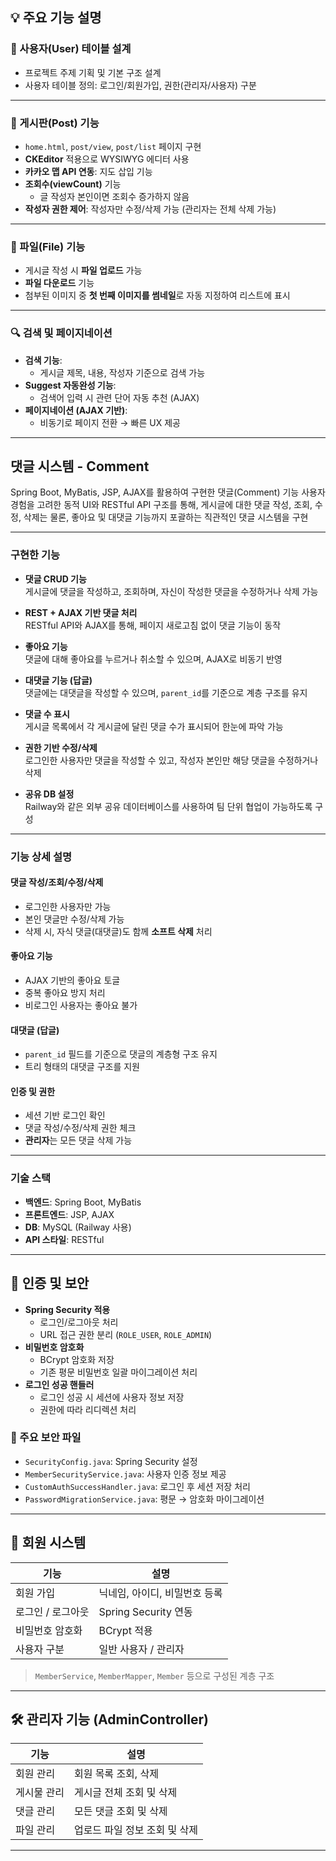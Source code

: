  ## 💡 주요 기능 설명

### 🔐  사용자(User) 테이블 설계
- 프로젝트 주제 기획 및 기본 구조 설계
- 사용자 테이블 정의: 로그인/회원가입, 권한(관리자/사용자) 구분

---

### 📝  게시판(Post) 기능
- `home.html`, `post/view`, `post/list` 페이지 구현
- **CKEditor** 적용으로 WYSIWYG 에디터 사용
- **카카오 맵 API 연동**: 지도 삽입 기능
- **조회수(viewCount)** 기능
  - 글 작성자 본인이면 조회수 증가하지 않음
- **작성자 권한 제어**: 작성자만 수정/삭제 가능 (관리자는 전체 삭제 가능)

---

### 📎  파일(File) 기능
- 게시글 작성 시 **파일 업로드** 가능
- **파일 다운로드** 기능
- 첨부된 이미지 중 **첫 번째 이미지를 썸네일**로 자동 지정하여 리스트에 표시

---

### 🔍  검색 및 페이지네이션
- **검색 기능**:
  - 게시글 제목, 내용, 작성자 기준으로 검색 가능
- **Suggest 자동완성 기능**:
  - 검색어 입력 시 관련 단어 자동 추천 (AJAX)
- **페이지네이션 (AJAX 기반)**:
  - 비동기로 페이지 전환 → 빠른 UX 제공

---
  ## 댓글 시스템 - Comment

Spring Boot, MyBatis, JSP, AJAX를 활용하여 구현한 댓글(Comment) 기능
사용자 경험을 고려한 동적 UI와 RESTful API 구조를 통해, 게시글에 대한 댓글 작성, 조회, 수정, 삭제는 물론, 좋아요 및 대댓글 기능까지 포괄하는 직관적인 댓글 시스템을 구현

---

###  구현한 기능

- **댓글 CRUD 기능**  
  게시글에 댓글을 작성하고, 조회하며, 자신이 작성한 댓글을 수정하거나 삭제 가능

- **REST + AJAX 기반 댓글 처리**  
  RESTful API와 AJAX를 통해, 페이지 새로고침 없이 댓글 기능이 동작

- **좋아요 기능**  
  댓글에 대해 좋아요를 누르거나 취소할 수 있으며, AJAX로 비동기 반영

- **대댓글 기능 (답글)**  
  댓글에는 대댓글을 작성할 수 있으며, `parent_id`를 기준으로 계층 구조를 유지

- **댓글 수 표시**  
  게시글 목록에서 각 게시글에 달린 댓글 수가 표시되어 한눈에 파악 가능

- **권한 기반 수정/삭제**  
  로그인한 사용자만 댓글을 작성할 수 있고, 작성자 본인만 해당 댓글을 수정하거나 삭제

- **공유 DB 설정**  
  Railway와 같은 외부 공유 데이터베이스를 사용하여 팀 단위 협업이 가능하도록 구성

---

###  기능 상세 설명

####  댓글 작성/조회/수정/삭제
- 로그인한 사용자만 가능  
- 본인 댓글만 수정/삭제 가능  
- 삭제 시, 자식 댓글(대댓글)도 함께 **소프트 삭제** 처리  

####  좋아요 기능
- AJAX 기반의 좋아요 토글  
- 중복 좋아요 방지 처리  
- 비로그인 사용자는 좋아요 불가  

####  대댓글 (답글)
- `parent_id` 필드를 기준으로 댓글의 계층형 구조 유지  
- 트리 형태의 대댓글 구조를 지원  

####  인증 및 권한
- 세션 기반 로그인 확인  
- 댓글 작성/수정/삭제 권한 체크  
- **관리자**는 모든 댓글 삭제 가능  

---

###  기술 스택

- **백엔드**: Spring Boot, MyBatis  
- **프론트엔드**: JSP, AJAX  
- **DB**: MySQL (Railway 사용)  
- **API 스타일**: RESTful  

---


  ## 🔐 인증 및 보안

- **Spring Security 적용**
  - 로그인/로그아웃 처리
  - URL 접근 권한 분리 (`ROLE_USER`, `ROLE_ADMIN`)
- **비밀번호 암호화**
  - BCrypt 암호화 저장
  - 기존 평문 비밀번호 일괄 마이그레이션 처리
- **로그인 성공 핸들러**
  - 로그인 성공 시 세션에 사용자 정보 저장
  - 권한에 따라 리디렉션 처리

### 📁 주요 보안 파일

- `SecurityConfig.java`: Spring Security 설정
- `MemberSecurityService.java`: 사용자 인증 정보 제공
- `CustomAuthSuccessHandler.java`: 로그인 후 세션 저장 처리
- `PasswordMigrationService.java`: 평문 → 암호화 마이그레이션

---

## 👥 회원 시스템

| 기능 | 설명 |
|------|------|
| 회원 가입 | 닉네임, 아이디, 비밀번호 등록 |
| 로그인 / 로그아웃 | Spring Security 연동 |
| 비밀번호 암호화 | BCrypt 적용 |
| 사용자 구분 | 일반 사용자 / 관리자 |

> `MemberService`, `MemberMapper`, `Member` 등으로 구성된 계층 구조

---

## 🛠 관리자 기능 (AdminController)

| 기능 | 설명 |
|------|------|
| 회원 관리 | 회원 목록 조회, 삭제 |
| 게시물 관리 | 게시글 전체 조회 및 삭제 |
| 댓글 관리 | 모든 댓글 조회 및 삭제 |
| 파일 관리 | 업로드 파일 정보 조회 및 삭제 |

---
